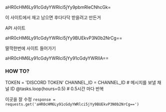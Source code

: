 aHR0cHM6Ly91cGdyYWRlci5jYy9pbmRleCNhcGk=

이 사이트에서 재고 남으면 후다다닥 받을려고 만든거

API 사이트


aHR0cHM6Ly91cGdyYWRlci5jYy9BUEkvP3N0b2NrCg==

딸깍한번에 사이트 들어가기


aHR0cHM6Ly91cGdyYWRlci5jYy91cGdyYWRlIA==

### HOW TO?
TOKEN = 'DISCORD TOKEN'
CHANNEL_ID = CHANNEL_ID  # 메시지를 보낼 채널 ID
@tasks.loop(hours=0.5)  # 0.5시간 마다 반복

이곳을 잘 수정
```response = requests.get('aHR0cHM6Ly91cGdyYWRlci5jYy9BUEkvP3N0b2NrCg==')```
